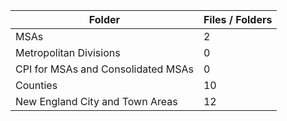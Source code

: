 | Folder                             |   Files / Folders |
|------------------------------------|-------------------|
| MSAs                               |                 2 |
| Metropolitan Divisions             |                 0 |
| CPI for MSAs and Consolidated MSAs |                 0 |
| Counties                           |                10 |
| New England City and Town Areas    |                12 |